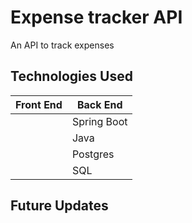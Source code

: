 # Expense tracker API
An API to track expenses

## Technologies Used
| Front End | Back End |
|--|--|
|  | Spring Boot|
|  | Java |
|  | Postgres |
|  | SQL |

 
## Future Updates

